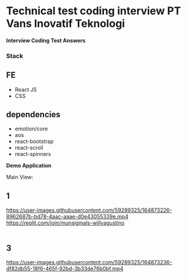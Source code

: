 # Technical test coding interview PT Vans Inovatif Teknologi

#### Interview Coding Test Answers

### Stack

## FE

- React JS
- CSS

## dependencies

- emotion/core
- aos
- react-bootstrap
- react-scroll
- react-spinners

**Demo Application**

Main View:

## 1
https://user-images.githubusercontent.com/59289325/164873226-8962687b-bd78-4aac-aaae-d0e43055339e.mp4
https://replit.com/join/munsigmals-willyagustino
<br/>
<br/>
## 3
https://user-images.githubusercontent.com/59289325/164873236-df82db55-18f6-465f-92bd-3b33de76b0bf.mp4

